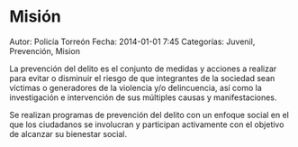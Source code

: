 Misión
======

Autor: Policía Torreón
Fecha: 2014-01-01 7:45
Categorías: Juvenil, Prevención, Mision

La prevención del delito es el conjunto de medidas y acciones a realizar para evitar o disminuir el riesgo de que integrantes de la sociedad sean víctimas o generadores de la violencia y/o delincuencia, así como la investigación e intervención de sus múltiples causas y manifestaciones.

Se realizan programas de prevención del delito con un enfoque social en el que los ciudadanos se involucran y participan activamente con el objetivo de alcanzar su bienestar social.
